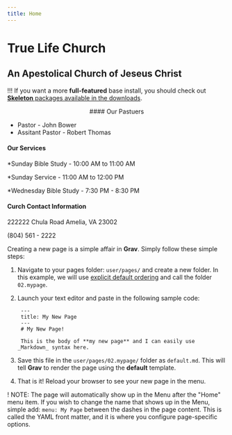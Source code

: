 ```yaml
---
title: Home
---
```


# True Life Church
## An Apestolical Church of Jeseus Christ


!!! If you want a more **full-featured** base install, you should check out [**Skeleton** packages available in the downloads](http://getgrav.org/downloads).
<p align="center">
#### Our Pastuers 

* Pastor - John Bower 
* Assitant Pastor - Robert Thomas

#### Our Services 

*Sunday Bible Study - 10:00 AM to 11:00 AM

*Sunday Service - 11:00 AM to 12:00 PM

*Wednesday Bible Study - 7:30 PM - 8:30 PM

#### Curch Contact Information

222222 Chula Road 
Amelia, VA 23002

(804) 561 - 2222

</p>

Creating a new page is a simple affair in **Grav**.  Simply follow these simple steps:

1. Navigate to your pages folder: `user/pages/` and create a new folder.  In this example, we will use [explicit default ordering](http://learn.getgrav.org/content/content-pages) and call the folder `02.mypage`.
2. Launch your text editor and paste in the following sample code:

        ---
        title: My New Page
        ---
        # My New Page!

        This is the body of **my new page** and I can easily use _Markdown_ syntax here.

3. Save this file in the `user/pages/02.mypage/` folder as `default.md`. This will tell **Grav** to render the page using the **default** template.
4. That is it! Reload your browser to see your new page in the menu.

! NOTE: The page will automatically show up in the Menu after the "Home" menu item. If you wish to change the name that shows up in the Menu, simple add: `menu: My Page` between the dashes in the page content. This is called the YAML front matter, and it is where you configure page-specific options.
